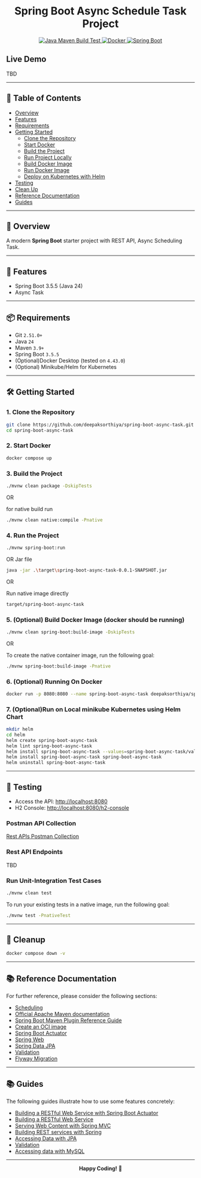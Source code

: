 <h1 style="text-align: center;">Spring Boot Async Schedule Task Project</h1>

<p style="text-align: center;">
  <a href="https://github.com/deepaksorthiya/spring-boot-async-task/workflows/maven-build.yml">
    <img src="https://github.com/deepaksorthiya/spring-boot-async-task/actions/workflows/maven-jvm-non-native-build.yml/badge.svg" alt="Java Maven Build Test"/>
  </a>
  <a href="https://hub.docker.com/r/deepaksorthiya/spring-boot-async-task">
    <img src="https://img.shields.io/docker/pulls/deepaksorthiya/spring-boot-async-task" alt="Docker"/>
  </a>
  <a href="https://spring.io/projects/spring-boot">
    <img src="https://img.shields.io/badge/spring--boot-3.5.0-brightgreen?logo=springboot" alt="Spring Boot"/>
  </a>
</p>

## Live Demo

TBD

---

## 📑 Table of Contents

- [Overview](#-overview)
- [Features](#-features)
- [Requirements](#-requirements)
- [Getting Started](#-getting-started)
    - [Clone the Repository](#1-clone-the-repository)
    - [Start Docker](#2-start-docker)
    - [Build the Project](#3-build-the-project)
    - [Run Project Locally](#4-run-the-project)
    - [Build Docker Image](#5-optional-build-docker-image-docker-should-be-running)
    - [Run Docker Image](#6-optional-running-on-docker)
    - [Deploy on Kubernetes with Helm](#7-optionalrun-on-local-minikube-kubernetes-using-helm-chart)
- [Testing](#-testing)
- [Clean Up](#-cleanup)
- [Reference Documentation](#-reference-documentation)
- [Guides](#-guides)

---

## 🚀 Overview

A modern **Spring Boot** starter project with REST API, Async Scheduling Task.

---

## 🚀 Features

- Spring Boot 3.5.5 (Java 24)
- Async Task

---

## 📦 Requirements

- Git `2.51.0+`
- Java `24`
- Maven `3.9+`
- Spring Boot `3.5.5`
- (Optional)Docker Desktop (tested on `4.43.0`)
- (Optional) Minikube/Helm for Kubernetes

---

## 🛠️ Getting Started

### 1. Clone the Repository

```sh
git clone https://github.com/deepaksorthiya/spring-boot-async-task.git
cd spring-boot-async-task
```

### 2. Start Docker

```sh
docker compose up
```

### 3. Build the Project

```sh
./mvnw clean package -DskipTests
```

OR

for native build run

```bash
./mvnw clean native:compile -Pnative
```

### 4. Run the Project

```sh
./mvnw spring-boot:run
```

OR Jar file

```sh
java -jar .\target\spring-boot-async-task-0.0.1-SNAPSHOT.jar
```

OR

Run native image directly

```bash
target/spring-boot-async-task
```

### 5. (Optional) Build Docker Image (docker should be running)

```sh
./mvnw clean spring-boot:build-image -DskipTests
```

OR

To create the native container image, run the following goal:

```bash
./mvnw spring-boot:build-image -Pnative
```

### 6. (Optional) Running On Docker

```sh
docker run -p 8080:8080 --name spring-boot-async-task deepaksorthiya/spring-boot-async-task:latest
```

### 7. (Optional)Run on Local minikube Kubernetes using Helm Chart

```sh
mkdir helm
cd helm
helm create spring-boot-async-task
helm lint spring-boot-async-task
helm install spring-boot-async-task --values=spring-boot-async-task/values.yaml spring-boot-async-task
helm install spring-boot-async-task spring-boot-async-task
helm uninstall spring-boot-async-task
```

---

## 🧪 Testing

- Access the API: [http://localhost:8080](http://localhost:8080)
- H2 Console: [http://localhost:8080/h2-console](http://localhost:8080/h2-console)

### Postman API Collection

[Rest APIs Postman Collection](https://www.postman.com/deepaksorthiya/workspace/public-ws/collection/12463530-d326f32e-56e8-4af8-ab26-b09fbde97338?action=share&source=copy-link&creator=12463530)

### Rest API Endpoints

TBD

### Run Unit-Integration Test Cases

```bash
./mvnw clean test
```

To run your existing tests in a native image, run the following goal:

```bash
./mvnw test -PnativeTest
```

---

## 🧹 Cleanup

```sh
docker compose down -v
```

---

## 📚 Reference Documentation

For further reference, please consider the following sections:

- [Scheduling](https://docs.spring.io/spring-framework/reference/integration/scheduling.html)
- [Official Apache Maven documentation](https://maven.apache.org/guides/index.html)
- [Spring Boot Maven Plugin Reference Guide](https://docs.spring.io/spring-boot/maven-plugin)
- [Create an OCI image](https://docs.spring.io/spring-boot/maven-plugin/build-image.html)
- [Spring Boot Actuator](https://docs.spring.io/spring-boot/reference/actuator/index.html)
- [Spring Web](https://docs.spring.io/spring-boot/reference/web/servlet.html)
- [Spring Data JPA](https://docs.spring.io/spring-boot/reference/data/sql.html#data.sql.jpa-and-spring-data)
- [Validation](https://docs.spring.io/spring-boot//io/validation.html)
- [Flyway Migration](https://docs.spring.io/spring-boot/how-to/data-initialization.html#howto.data-initialization.migration-tool.flyway)

---

## 📚 Guides

The following guides illustrate how to use some features concretely:

- [Building a RESTful Web Service with Spring Boot Actuator](https://spring.io/guides/gs/actuator-service/)
- [Building a RESTful Web Service](https://spring.io/guides/gs/rest-service/)
- [Serving Web Content with Spring MVC](https://spring.io/guides/gs/serving-web-content/)
- [Building REST services with Spring](https://spring.io/guides/tutorials/rest/)
- [Accessing Data with JPA](https://spring.io/guides/gs/accessing-data-jpa/)
- [Validation](https://spring.io/guides/gs/validating-form-input/)
- [Accessing data with MySQL](https://spring.io/guides/gs/accessing-data-mysql/)

---

<p style="text-align: center;">
  <b>Happy Coding!</b> 🚀
</p>
